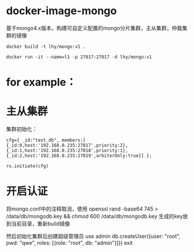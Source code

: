 # docker-image-mongo
基于mongo4.x版本，构建可自定义配置的mongo分片集群，主从集群，仲裁集群的镜像

```
docker build -t lhy/mongo:v1 .

docker run -it --name=l1 -p 27017:27017 -d lhy/mongo:v1
```

# for example：
# 主从集群
集群初始化：
```
cfg={ _id:"test_db", members:[ {_id:0,host:'192.168.0.235:27017',priority:2}, {_id:1,host:'192.168.0.235:27018',priority:1}, {_id:2,host:'192.168.0.235:27019',arbiterOnly:true}] };

rs.initiate(cfg)
```

# 开启认证

将mongo.conf中的注释取消，使用
openssl rand -base64 745 > /data/db/mongodb.key && chmod 600 /data/db/mongodb.key 生成的key放到当前目录，重新build镜像

然后初始化集群后创建超级管理员
use admin
db.createUser({user: "root", pwd: "qwe", roles: [{role: "root", db: "admin"}]})
exit
